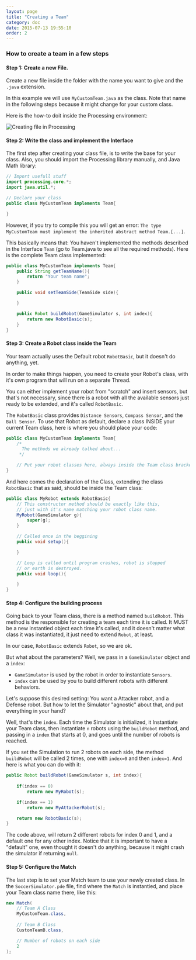 ```yaml
---
layout: page
title: "Creating a Team"
category: doc
date: 2015-07-13 19:55:10
order: 2
---
```

### How to create a team in a few steps

#### Step 1: Create a new File.
Create a new file inside the folder with the name you want to give and the `.java` extension.

In this example we will use `MyCustomTeam.java` as the class. Note that name in the following
steps because it might change for your custom class.

Here is the how-to doit inside the Processing environment:

![Creating file in Processing](/Robot-Soccer-Simulator/images/create-tab.jpg "Creating file in Processing")

#### Step 2: Write the class and implement the Interface

The first step after creating your class file, is to write the base for your class. 
Also, you should import the Processing library manually, and Java Math library:

```java
// Import usefull stuff
import processing.core.*;
import java.util.*;

// Declare your class
public class MyCustomTeam implements Team{

}
```

However, if you try to compile this you will get an error: `The type MyCustomTeam must implement the inherited abstract method Team.[...]`.

This basically means that: You haven't implemented the methods described in the Interface `Team` (go to Team.java to see all the required methods). Here is the complete Team class implemented:

```java
public class MyCustomTeam implements Team{
	public String getTeamName(){
		return "Your team name";
	}

	public void setTeamSide(TeamSide side){

	}

	public Robot buildRobot(GameSimulator s, int index){
		return new RobotBasic(s);
	}
}
```

#### Step 3: Create a Robot class inside the Team

Your team actually uses the Default robot `RobotBasic`, but it doesn't do anything, yet.

In order to make things happen, you need to create your Robot's class, with it's own
program that will run on a separate Thread.

You can either implement your robot from "scratch" and insert sensors, but that's not
necessary, since there is a robot with all the available sensors just ready to be 
extended, and it's called `RobotBasic`.

The `RobotBasic` class provides `Distance Sensors`, `Compass Sensor`, and the `Ball Sensor`.
To use that Robot as default, declare a class INSIDE your current Team class, here is
where you should place your code:

```java
public class MyCustomTeam implements Team{
	/*
	  The methods we already talked about...
	 */

	// Put your robot classes here, always inside the Team class brackets
}
```

And here comes the declaration of the Class, extending the class `RobotBasic` that as said,
should be inside the Team class:

```java
public class MyRobot extends RobotBasic{
	// This constructor method should be exactly like this,
	// just with it's name matching your robot class name.
	MyRobot(GameSimulator g){
		super(g);
	}

	// Called once in the beggining
	public void setup(){

	}

	// Loop is called until program crashes, robot is stopped
	// or earth is destroyed.
	public void loop(){

	}
}
```

#### Step 4: Configure the building process

Going back to your Team class, there is a method named `buildRobot`. This method
is the responsible for creating a team each time it is called. It MUST be a new
instantied object each time it's called, and it doesn't matter what class it was
instantiated, it just need to extend `Robot`, at least. 

In our case, `RobotBasic` extends `Robot`, so we are ok.

But what about the parameters? Well, we pass in a `GameSimulator` object and a `index`:

* `GameSimulator` is used by the robot in order to instantiate `Sensors`.
* `index` can be used by you to build different robots with different behaviors.

Let's suppose this desired setting: You want a Attacker robot, and a Defense robot. But
how to let the Simulator "agnostic" about that, and put everything in your hand?

Well, that's the `index`. Each time the Simulator is initialized, it Instantiate your Team
class, then instantiate `n` robots using the `buildRobot` method, and passing in a `index` 
that starts at 0, and goes until the number of robots is reached.

If you set the Simulation to run 2 robots on each side, the method `buildRobot` will be
called 2 times, one with `index=0` and then `index=1`. And here is what you can do with it:

```java
public Robot buildRobot(GameSimulator s, int index){
	
	if(index == 0)
		return new MyRobot(s);

	if(index == 1)
		return new MyAttackerRobot(s);

	return new RobotBasic(s);
}
```

The code above, will return 2 different robots for index 0 and 1, and a default one for
any other index. Notice that it is important to have a "default" one, even thought it 
doesn't do anything, because it might crash the simulator if returning `null`.

#### Step 5: Configure the Match

The last step is to set your Match team to use your newly created class. In the 
`SoccerSimulator.pde` file, find where the `Match` is instantied, and place
your Team class name there, like this:

```java
new Match(
	// Team A Class
	MyCustomTeam.class,
	
	// Team B Class
	CustomTeamB.class,

	// Number of robots on each side
	2
);
```